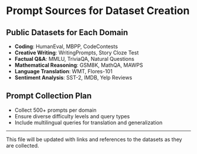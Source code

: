 # Prompt Sources for Dataset Creation

## Public Datasets for Each Domain

- **Coding**: HumanEval, MBPP, CodeContests
- **Creative Writing**: WritingPrompts, Story Cloze Test
- **Factual Q&A**: MMLU, TriviaQA, Natural Questions
- **Mathematical Reasoning**: GSM8K, MathQA, MAWPS
- **Language Translation**: WMT, Flores-101
- **Sentiment Analysis**: SST-2, IMDB, Yelp Reviews

## Prompt Collection Plan
- Collect 500+ prompts per domain
- Ensure diverse difficulty levels and query types
- Include multilingual queries for translation and generalization

---
This file will be updated with links and references to the datasets as they are collected.
